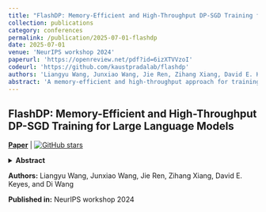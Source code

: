 ```yaml
---
title: "FlashDP: Memory-Efficient and High-Throughput DP-SGD Training for Large Language Models"
collection: publications
category: conferences
permalink: /publication/2025-07-01-flashdp
date: 2025-07-01
venue: 'NeurIPS workshop 2024'
paperurl: 'https://openreview.net/pdf?id=6izXTVVzoI'
codeurl: 'https://github.com/kaustpradalab/flashdp'
authors: 'Liangyu Wang, Junxiao Wang, Jie Ren, Zihang Xiang, David E. Keyes, and Di Wang'
abstract: 'A memory-efficient and high-throughput approach for training large language models with differential privacy guarantees.'
---
```


## FlashDP: Memory-Efficient and High-Throughput DP-SGD Training for Large Language Models

[**Paper**](https://openreview.net/pdf?id=6izXTVVzoI) | [![GitHub stars](https://img.shields.io/github/stars/kaustpradalab/flashdp?style=social)](https://github.com/kaustpradalab/flashdp)

<details>
<summary><strong>Abstract</strong></summary>
As large language models (LLMs) increasingly underpin technological advancements, the privacy of their training data emerges as a critical concern. Differential Privacy (DP) serves as a rigorous mechanism to protect this data, yet its integration via Differentially Private Stochastic Gradient Descent (DP-SGD) introduces substantial challenges, primarily due to the complexities of per-sample gradient clipping. Current explicit methods, such as Opacus, necessitate extensive storage for per-sample gradients, significantly inflating memory requirements. Conversely, implicit methods like GhostClip reduce storage needs by recalculating gradients multiple times, which leads to inefficiencies due to redundant computations. This paper introduces FlashDP, an innovative cache-friendly per-layer DP-SGD that consolidates necessary operations into a single task, calculating gradients only once in a fused manner. This approach not only diminishes memory movement by up to \textbf{50\%} but also cuts down redundant computations by \textbf{20\%}, compared to previous methods. Consequently, FlashDP does not increase memory demands and achieves a \textbf{90\%} throughput compared to the Non-DP method on a four-A100 system during the pre-training of the Llama-13B model, while maintaining parity with standard per-layer clipped DP-SGD in terms of accuracy. These advancements establish FlashDP as a pivotal development for efficient and privacy-preserving training of LLMs. FlashDP's code has been open-sourced in https://github.com/kaustpradalab/flashdp.
</details>

**Authors:** Liangyu Wang, Junxiao Wang, Jie Ren, Zihang Xiang, David E. Keyes, and Di Wang

**Published in:** NeurIPS workshop 2024 